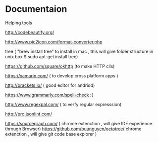 # Documentaion
Helping tools

http://codebeautify.org/   

http://www.pic2icon.com/format-converter.php

tree <Folder name> ( "brew install tree" to install in mac , this will give folder structure in unix box $ sudo apt-get install tree)

https://github.com/square/okhttp  (to make HTTP clls) 

https://xamarin.com/   ( to develop cross platform apps )

http://brackets.io/  ( good editor for andriod)

https://www.grammarly.com/spell-check :(

http://www.regexpal.com/   ( to verfy regular expresssion)

http://pro.jsonlint.com/


https://sourcegraph.com/  ( chrome extenction , will give IDE experience through Browser)
https://github.com/buunguyen/octotree( chrome extenction , will give git code base explorer )

